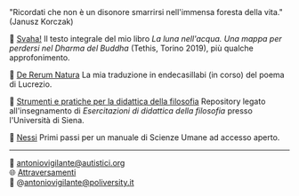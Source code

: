<link rel="stylesheet" href="./assets/style.css">


<div class="callout">
"Ricordati che non è un disonore smarrirsi nell'immensa foresta della vita." (Janusz Korczak)
</div>
<p></p>

📁 [Svaha!](https://antonio-vigilante.github.io/svaha/) Il testo integrale del mio libro _La luna nell'acqua. Una mappa per perdersi nel Dharma del Buddha_ (Tethis, Torino 2019), più qualche approfonimento.

📁 [De Rerum Natura](https://antonio-vigilante.github.io/lucrezio)  La mia traduzione in endecasillabi (in corso) del poema di Lucrezio. 

📁 [Strumenti e pratiche per la didattica della filosofia](https://antonio-vigilante.github.io/filosofia)  Repository legato all'insegnamento di _Esercitazioni di didattica della filosofia_ presso l'Università di Siena.

📁 [Nessi](https://antonio-vigilante.github.io/nessi/)  Primi passi per un manuale di Scienze Umane ad accesso aperto.

<p></p>  

---
  
📧 antoniovigilante@autistici.org  
🌐 [Attraversamenti](http://www.attraversamenti.info)   
🐘 @antoniovigilante@poliversity.it


